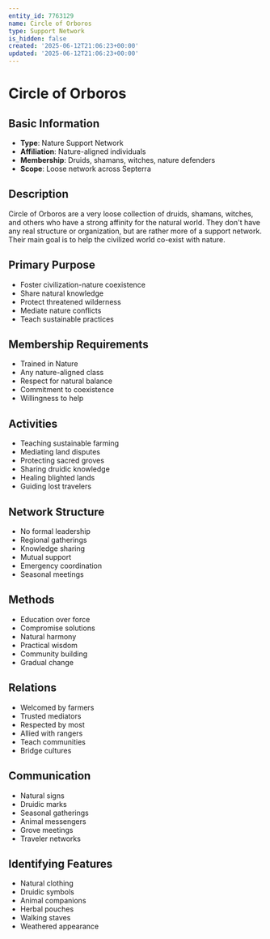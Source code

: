 ```yaml
---
entity_id: 7763129
name: Circle of Orboros
type: Support Network
is_hidden: false
created: '2025-06-12T21:06:23+00:00'
updated: '2025-06-12T21:06:23+00:00'
---
```


# Circle of Orboros

## Basic Information

- **Type**: Nature Support Network
- **Affiliation**: Nature-aligned individuals
- **Membership**: Druids, shamans, witches, nature defenders
- **Scope**: Loose network across Septerra

## Description

Circle of Orboros are a very loose collection of druids, shamans, witches, and others who have a strong affinity for the natural world. They don't have any real structure or organization, but are rather more of a support network. Their main goal is to help the civilized world co-exist with nature.

## Primary Purpose

- Foster civilization-nature coexistence
- Share natural knowledge
- Protect threatened wilderness
- Mediate nature conflicts
- Teach sustainable practices

## Membership Requirements

- Trained in Nature
- Any nature-aligned class
- Respect for natural balance
- Commitment to coexistence
- Willingness to help

## Activities

- Teaching sustainable farming
- Mediating land disputes
- Protecting sacred groves
- Sharing druidic knowledge
- Healing blighted lands
- Guiding lost travelers

## Network Structure

- No formal leadership
- Regional gatherings
- Knowledge sharing
- Mutual support
- Emergency coordination
- Seasonal meetings

## Methods

- Education over force
- Compromise solutions
- Natural harmony
- Practical wisdom
- Community building
- Gradual change

## Relations

- Welcomed by farmers
- Trusted mediators
- Respected by most
- Allied with rangers
- Teach communities
- Bridge cultures

## Communication

- Natural signs
- Druidic marks
- Seasonal gatherings
- Animal messengers
- Grove meetings
- Traveler networks

## Identifying Features

- Natural clothing
- Druidic symbols
- Animal companions
- Herbal pouches
- Walking staves
- Weathered appearance